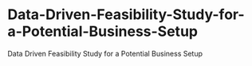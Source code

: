 # Data-Driven-Feasibility-Study-for-a-Potential-Business-Setup
Data Driven Feasibility Study for a Potential Business Setup
